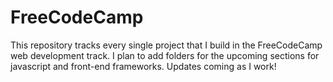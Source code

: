 # FreeCodeCamp

This repository tracks every single project that I build in the FreeCodeCamp web development track. 
I plan to add folders for the upcoming sections for javascript and front-end frameworks. Updates coming as I work!

